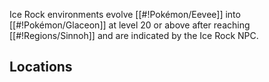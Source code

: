 Ice Rock environments evolve [[#!Pokémon/Eevee]] into [[#!Pokémon/Glaceon]] at level 20 or above after reaching [[#!Regions/Sinnoh]] and are indicated by the Ice Rock NPC.

## Locations
